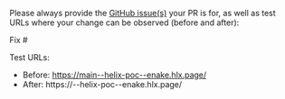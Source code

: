 Please always provide the [GitHub issue(s)](../issues) your PR is for, as well as test URLs where your change can be observed (before and after):

Fix #<gh-issue-id>

Test URLs:
- Before: https://main--helix-poc--enake.hlx.page/
- After: https://<branch>--helix-poc--enake.hlx.page/
